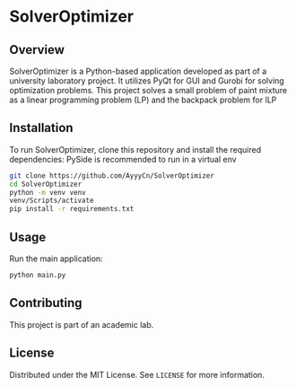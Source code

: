 # SolverOptimizer

## Overview

SolverOptimizer is a Python-based application developed as part of a university laboratory project. It utilizes PyQt for GUI and Gurobi for solving optimization problems. 
This project solves a small problem of paint mixture as a linear programming problem (LP) and the backpack problem for ILP


## Installation

To run SolverOptimizer, clone this repository and install the required dependencies:
PySide is recommended to run in a virtual env

```bash
git clone https://github.com/AyyyCn/SolverOptimizer
cd SolverOptimizer
python -m venv venv
venv/Scripts/activate
pip install -r requirements.txt
```

## Usage

Run the main application:

```bash
python main.py
```

## Contributing

This project is part of an academic lab. 
## License

Distributed under the MIT License. See `LICENSE` for more information.
